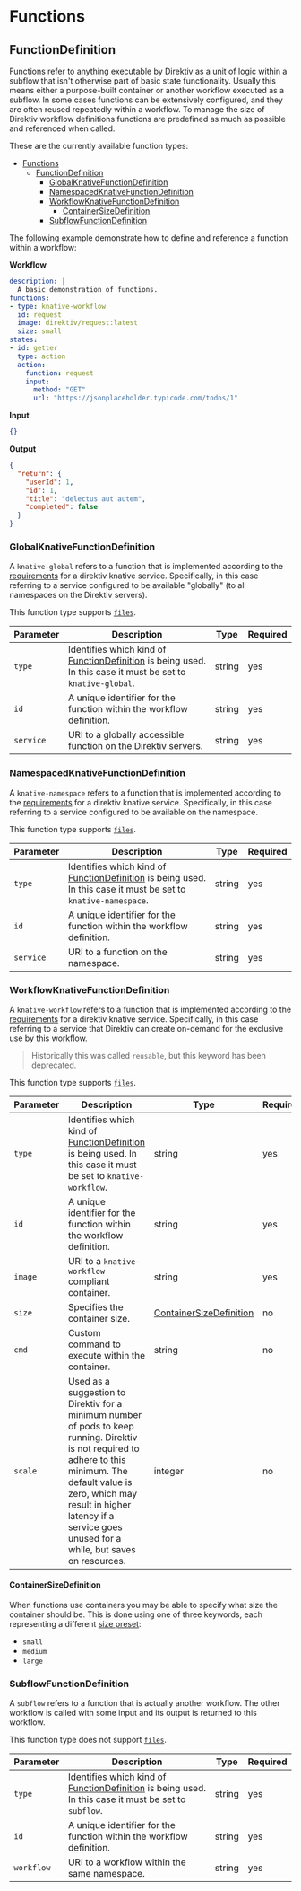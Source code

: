 # Functions 

## FunctionDefinition

Functions refer to anything executable by Direktiv as a unit of logic within a subflow that isn't otherwise part of basic state functionality. Usually this means either a purpose-built container or another workflow executed as a subflow. In some cases functions can be extensively configured, and they are often reused repeatedly within a workflow. To manage the size of Direktiv workflow definitions functions are predefined as much as possible and referenced when called.

These are the currently available function types:

- [Functions](#functions)
	- [FunctionDefinition](#functiondefinition)
		- [GlobalKnativeFunctionDefinition](#globalknativefunctiondefinition)
		- [NamespacedKnativeFunctionDefinition](#namespacedknativefunctiondefinition)
		- [WorkflowKnativeFunctionDefinition](#workflowknativefunctiondefinition)
			- [ContainerSizeDefinition](#containersizedefinition)
		- [SubflowFunctionDefinition](#subflowfunctiondefinition)

The following example demonstrate how to define and reference a function within a workflow:

**Workflow**
```yaml
description: |
  A basic demonstration of functions.
functions:
- type: knative-workflow
  id: request
  image: direktiv/request:latest
  size: small
states:
- id: getter
  type: action
  action:
    function: request
    input:
      method: "GET"
      url: "https://jsonplaceholder.typicode.com/todos/1"
```

**Input**
```json
{}
```

**Output**
```json
{
  "return": {
    "userId": 1,
    "id": 1,
    "title": "delectus aut autem",
    "completed": false
  }
}
```

### GlobalKnativeFunctionDefinition

A `knative-global` refers to a function that is implemented according to the [requirements](#TODO) for a direktiv knative service. Specifically, in this case referring to a service configured to be available "globally" (to all namespaces on the Direktiv servers).

This function type supports [`files`](#FunctionFileDefinition).

| Parameter | Description | Type | Required |
| --- | --- | --- | --- |
| `type` | Identifies which kind of [FunctionDefinition](#FunctionDefintion) is being used. In this case it must be set to `knative-global`. | string | yes | 
| `id` | A unique identifier for the function within the workflow definition. | string | yes |
| `service` | URI to a globally accessible function on the Direktiv servers. | string | yes |

### NamespacedKnativeFunctionDefinition

A `knative-namespace` refers to a function that is implemented according to the [requirements](#TODO) for a direktiv knative service. Specifically, in this case referring to a service configured to be available on the namespace.

This function type supports [`files`](#FunctionFileDefinition).

| Parameter | Description | Type | Required |
| --- | --- | --- | --- |
| `type` | Identifies which kind of [FunctionDefinition](#FunctionDefintion) is being used. In this case it must be set to `knative-namespace`. | string | yes | 
| `id` | A unique identifier for the function within the workflow definition. | string | yes |
| `service` | URI to a function on the namespace. | string | yes |

### WorkflowKnativeFunctionDefinition

A `knative-workflow` refers to a function that is implemented according to the [requirements](#TODO) for a direktiv knative service. Specifically, in this case referring to a service that Direktiv can create on-demand for the exclusive use by this workflow.

> Historically this was called `reusable`, but this keyword has been deprecated.

This function type supports [`files`](#FunctionFileDefinition).

| Parameter | Description | Type | Required |
| --- | --- | --- | --- |
| `type` | Identifies which kind of [FunctionDefinition](#FunctionDefintion) is being used. In this case it must be set to `knative-workflow`. | string | yes | 
| `id` | A unique identifier for the function within the workflow definition. | string | yes |
| `image` | URI to a `knative-workflow` compliant container. | string | yes |
| `size` | Specifies the container size. | [ContainerSizeDefinition](#ContainerSizeDefinition) | no |
| `cmd` | Custom command to execute within the container. | string | no |
| `scale` | Used as a suggestion to Direktiv for a minimum number of pods to keep running. Direktiv is not required to adhere to this minimum. The default value is zero, which may result in higher latency if a service goes unused for a while, but saves on resources. | integer | no |

#### ContainerSizeDefinition

When functions use containers you may be able to specify what size the container should be. This is done using one of three keywords, each representing a different [size preset](#TODO):

* `small`
* `medium`
* `large`

### SubflowFunctionDefinition

A `subflow` refers to a function that is actually another workflow. The other workflow is called with some input and its output is returned to this workflow.

This function type does not support [`files`](#FunctionFileDefinition).

| Parameter | Description | Type | Required |
| --- | --- | --- | --- |
| `type` | Identifies which kind of [FunctionDefinition](#FunctionDefintion) is being used. In this case it must be set to `subflow`. | string | yes | 
| `id` | A unique identifier for the function within the workflow definition. | string | yes |
| `workflow` | URI to a workflow within the same namespace. | string | yes |
